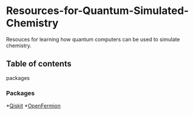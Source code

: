 # Resources-for-Quantum-Simulated-Chemistry
Resouces for learning how quantum computers can be used to simulate chemistry.

## Table of contents
packages


### Packages
*[Qiskit](https://github.com/Qiskit/qiskit)
*[OpenFermion](https://github.com/quantumlib/OpenFermion)
